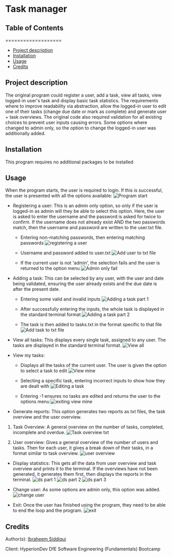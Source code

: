 # Task manager


## Table of Contents
===================

  * [Project description](#Project-description)
  * [Installation](#installation)
  * [Usage](#usage)
  * [Credits](#credits)


## Project description
The original program could register a user, add a task, view all tasks, view logged-in user's task and display basic task statistics. 
The requirements where to improve readability via abstraction, allow the logged-in user to edit one of their tasks (change due date or mark as complete) and generate user + task overviews. The original code also required validation for all existing choices to prevent user inputs causing errors. Some options where changed to admin only, so the option to change the logged-in user was additionally added.

## Installation
This program requires no additional packages to be installed

## Usage
When the program starts, the user is required to login. If this is successful, the user is presented with all the options available:
![Program start](https://github.com/ia-siddiqui/finalCapstone/blob/main/Task%2017%20-%20Capstone%20Project%20-%20Lists%2C%20Functions%2C%20and%20String%20Handling/Usage%20photos/Task%20manager%20program%20start.png)


* Registering a user: This is an admin only option, so only if the user is logged-in as admin will they be able to select this option. Here, the user is asked to enter the username and the password is asked for twice to confirm. If the username does not already exist AND the two passwords match, then the username and password are written to the user.txt file.
  * Entering non-matching passwords, then entering matching passwords
    ![registering a user](https://github.com/ia-siddiqui/finalCapstone/blob/main/Task%2017%20-%20Capstone%20Project%20-%20Lists%2C%20Functions%2C%20and%20String%20Handling/Usage%20photos/Task%20manager%20register%20a%20user.png)
  
  * Username and password added to user.txt
    ![Add user to txt file](https://github.com/ia-siddiqui/finalCapstone/blob/main/Task%2017%20-%20Capstone%20Project%20-%20Lists%2C%20Functions%2C%20and%20String%20Handling/Usage%20photos/Task%20manager%20register%20a%20user%20txt%20file.png)

  * If the current user is not 'admin', the selection fails and the user is returned to the option menu
    ![Admin only fail](https://github.com/ia-siddiqui/finalCapstone/blob/main/Task%2017%20-%20Capstone%20Project%20-%20Lists%2C%20Functions%2C%20and%20String%20Handling/Usage%20photos/Task%20manager%20admin%20specific%20option%20fail.png)


* Adding a task: This can be selected by any user, with the user and date being validated, ensuring the user already exists and the due date is after the present date.
  * Entering some valid and invalid inputs
    ![Adding a task part 1](https://github.com/ia-siddiqui/finalCapstone/blob/main/Task%2017%20-%20Capstone%20Project%20-%20Lists%2C%20Functions%2C%20and%20String%20Handling/Usage%20photos/Task%20manager%20add%20a%20task%20part%201.png)

  * After successfully entering the inputs, the whole task is displayed in the standard terminal format
    ![Adding a task part 2](https://github.com/ia-siddiqui/finalCapstone/blob/main/Task%2017%20-%20Capstone%20Project%20-%20Lists%2C%20Functions%2C%20and%20String%20Handling/Usage%20photos/Task%20manager%20add%20a%20task%20part%202.png)

  * The task is then added to tasks.txt in the format specific to that file
    ![Add task to txt file](https://github.com/ia-siddiqui/finalCapstone/blob/main/Task%2017%20-%20Capstone%20Project%20-%20Lists%2C%20Functions%2C%20and%20String%20Handling/Usage%20photos/Task%20manager%20add%20a%20task%20txt%20file.png)


* View all tasks: This displays every single task, assigned to any user. The tasks are displayed in the standard terminal format.
  ![View all](https://github.com/ia-siddiqui/finalCapstone/blob/main/Task%2017%20-%20Capstone%20Project%20-%20Lists%2C%20Functions%2C%20and%20String%20Handling/Usage%20photos/Task%20manager%20view%20all.png)


* View my tasks: 
  * Displays all the tasks of the current user. The user is given the option to select a task to edit
    ![View mine](https://github.com/ia-siddiqui/finalCapstone/blob/main/Task%2017%20-%20Capstone%20Project%20-%20Lists%2C%20Functions%2C%20and%20String%20Handling/Usage%20photos/Task%20manager%20view%20mine%20initial.png)

  * Selecting a specific task, entering incorrect inputs to show how they are dealt with
    ![Editing a task](https://github.com/ia-siddiqui/finalCapstone/blob/main/Task%2017%20-%20Capstone%20Project%20-%20Lists%2C%20Functions%2C%20and%20String%20Handling/Usage%20photos/Task%20manager%20view%20mine%20next.png)

  * Entering -1 ensures no tasks are edited and returns the user to the options menu
    ![exiting view mine](https://github.com/ia-siddiqui/finalCapstone/blob/main/Task%2017%20-%20Capstone%20Project%20-%20Lists%2C%20Functions%2C%20and%20String%20Handling/Usage%20photos/Task%20manager%20view%20mine%20exit.png)


* Generate reports: This option generates two reports as txt files, the task overview and the user overview. 
 1. Task Overview: A general overview on the number of tasks, completed, incomplete and overdue.
    ![Task overview txt](https://github.com/ia-siddiqui/finalCapstone/blob/main/Task%2017%20-%20Capstone%20Project%20-%20Lists%2C%20Functions%2C%20and%20String%20Handling/Usage%20photos/Task%20manager%20generating%20reports%20task%20overview.png)

  2. User overview: Gives a general overview of the number of users and tasks. Then for each user, it gives a break down of their tasks, in a format similar to task overview.
    ![user overview](https://github.com/ia-siddiqui/finalCapstone/blob/main/Task%2017%20-%20Capstone%20Project%20-%20Lists%2C%20Functions%2C%20and%20String%20Handling/Usage%20photos/Task%20manager%20generating%20reports%20user%20overview.png)


* Display statistics: This gets all the data from user overview and task overview and prints it to the terminal. If the overviews have not been generated, it generates them first, then displays the reports in the terminal.
  ![ds part 1](https://github.com/ia-siddiqui/finalCapstone/blob/main/Task%2017%20-%20Capstone%20Project%20-%20Lists%2C%20Functions%2C%20and%20String%20Handling/Usage%20photos/Task%20manager%20display%20statistics%20part%201.png)
  ![ds part 2](https://github.com/ia-siddiqui/finalCapstone/blob/main/Task%2017%20-%20Capstone%20Project%20-%20Lists%2C%20Functions%2C%20and%20String%20Handling/Usage%20photos/Task%20manager%20display%20statistics%20part%202.png)
  ![ds part 3](https://github.com/ia-siddiqui/finalCapstone/blob/main/Task%2017%20-%20Capstone%20Project%20-%20Lists%2C%20Functions%2C%20and%20String%20Handling/Usage%20photos/Task%20manager%20display%20statistics%20part%203.png)


* Change user: As some options are admin only, this option was added. 
  ![change user](https://github.com/ia-siddiqui/finalCapstone/blob/main/Task%2017%20-%20Capstone%20Project%20-%20Lists%2C%20Functions%2C%20and%20String%20Handling/Usage%20photos/Task%20manager%20change%20user.png)


* Exit: Once the user has finished using the program, they need to be able to end the loop and the program. 
  ![exit](https://github.com/ia-siddiqui/finalCapstone/blob/main/Task%2017%20-%20Capstone%20Project%20-%20Lists%2C%20Functions%2C%20and%20String%20Handling/Usage%20photos/Task%20manager%20exit.png)



## Credits
Author(s): [Ibraheem Siddiqui](https://github.com/ia-siddiqui)

Client: HyperionDev DfE Software Engineering (Fundamentals) Bootcamp
